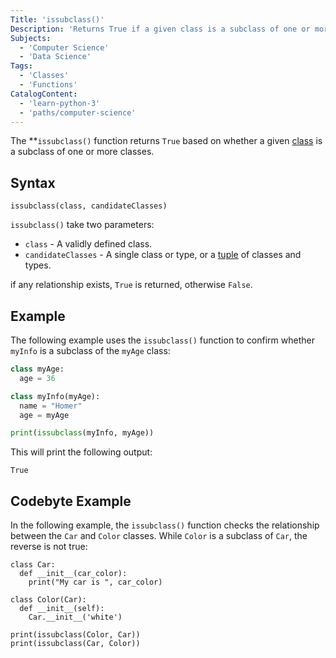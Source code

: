 ```yaml
---
Title: 'issubclass()'
Description: 'Returns True if a given class is a subclass of one or more classes.'
Subjects:
  - 'Computer Science'
  - 'Data Science'
Tags:
  - 'Classes'
  - 'Functions'
CatalogContent:
  - 'learn-python-3'
  - 'paths/computer-science'
---
```


The **`issubclass()` function returns `True` based on whether a given [class](https://www.codecademy.com/resources/docs/python/classes) is a subclass of one or more classes.

## Syntax

```pseudo
issubclass(class, candidateClasses)
```

`issubclass()` take two parameters:

- `class` - A validly defined class.
- `candidateClasses` - A single class or type, or a [tuple](https://www.codecademy.com/resources/docs/python/tuples) of classes and types.

if any relationship exists, `True` is returned, otherwise `False`.

## Example

The following example uses the `issubclass()` function to confirm whether `myInfo` is a subclass of the `myAge` class:

```py
class myAge:
  age = 36

class myInfo(myAge):
  name = "Homer"
  age = myAge

print(issubclass(myInfo, myAge))
```

This will print the following output:

```shell
True
```

## Codebyte Example

In the following example, the `issubclass()` function checks the relationship between the `Car` and `Color` classes. While `Color` is a subclass of `Car`, the reverse is not true:

```codebyte/python
class Car:
  def __init__(car_color):
    print("My car is ", car_color)

class Color(Car):
  def __init__(self):
    Car.__init__('white')

print(issubclass(Color, Car))
print(issubclass(Car, Color))
```

